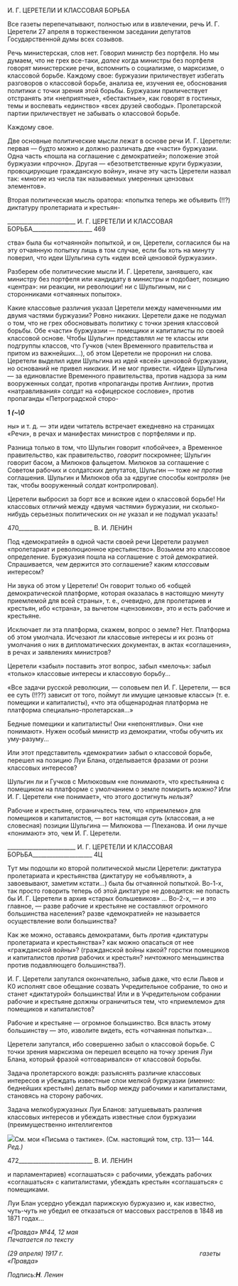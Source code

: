 И. Г. ЦЕРЕТЕЛИ И КЛАССОВАЯ БОРЬБА

Все газеты перепечатывают, полностью или в извлечении, речь И. Г. Церетели 27 апреля в торжественном заседании депутатов Государственной думы всех созывов.

Речь министерская, слов нет. Говорил министр без портфеля. Но мы думаем, что не грех все-таки, _далее_ когда министры без портфеля говорят министерские речи, вспом­нить о социализме, о марксизме, о классовой борьбе. Каждому свое: буржуазии прили­чествует избегать разговоров о классовой борьбе, анализа ее, изучения ее, обоснования политики с точки зрения этой борьбы. Буржуазии приличествует отстранять эти «не­приятные», «бестактные», как говорят в гостиных, темы и воспевать «единство» «всех друзей свободы». Пролетарской партии приличествует не забывать о классовой борьбе.

Каждому свое.

Две основные политические мысли лежат в основе речи И. Г. Церетели: первая — будто можно и должно различать две «части» буржуазии. Одна часть «пошла на согла­шение с демократией»; положение этой буржуазии «прочно». Другая — «безответст­венные круги буржуазии, провоцирующие гражданскую войну», иначе эту часть Цере­тели назвал так: «многие из числа так называемых умеренных цензовых элементов».

Вторая политическая мысль оратора: «попытка теперь же объявить (!!?) диктатуру пролетариата и крестьян-

  

________________________ И. Г. ЦЕРЕТЕЛИ И КЛАССОВАЯ БОРЬБА_____________________ 469

ства» была бы «отчаянной» попыткой, и он, Церетели, согласился бы на эту отчаянную попытку лишь в том случае, если бы хоть на минуту поверил, что идеи Шульгина суть «идеи всей цензовой буржуазии».

Разберем обе политические мысли И. Г. Церетели, занявшего, как министру без портфеля или кандидату в министры и подобает, позицию «центра»: ни реакции, ни ре­волюции! ни с Шульгиным, ни с сторонниками «отчаянных попыток».

Какие классовые различия указал Церетели между намеченными им двумя частями буржуазии? Ровно никаких. Церетели даже не подумал о том, что не грех обосновывать политику с точки зрения классовой борьбы. Обе «части» буржуазии — помещики и ка­питалисты по своей классовой основе. Чтобы Шульгин представлял _не_ те классы или подгруппы классов, что Гучков (член Временного правительства и притом из важней­ших...), об этом Церетели не проронил ни слова. Церетели выделил идеи Шульгина из идей «всей» цензовой буржуазии, но оснований не привел _никаких._ И не мог привести. «Идеи» Шульгина — за единовластие Временного правительства, против надзора за ним вооруженных солдат, против «пропаганды против Англии», против «натравлива­ния» солдат на «офицерское сословие», против пропаганды «Петроградской сторо-

**1 _(~\0_**

ны» и т. д. — эти идеи читатель встречает ежедневно на страницах «Речи», в речах и манифестах министров с портфелями и пр.

Разница только в том, что Шульгин говорит «побойчее», а Временное правительст­во, как правительство, _говорит_ поскромнее; Шульгин говорит басом, а Милюков фаль­цетом. Милюков за соглашение с Советом рабочих и солдатских депутатов, Шульгин — тоже _не против_ соглашения. Шульгин и Милюков оба за «другие способы контроля» (не так, чтобы вооруженный солдат контролировал).

Церетели выбросил за борт все и всякие идеи о классовой борьбе! Ни классовых от­личий между «двумя частями» буржуазии, ни сколько-нибудь серьезных политических он _не_ указал и не подумал указать!

  

470__________________________ В. И. ЛЕНИН

Под «демократией» в одной части своей речи Церетели разумел «пролетариат и ре­волюционное крестьянство». Возьмем это классовое определение. Буржуазия пошла на соглашение с этой демократией. Спрашивается, _чем_ держится это соглашение? каким _классовым_ интересом?

Ни звука об этом у Церетели! Он говорит только об «общей демократической плат­форме, которая оказалась в настоящую минуту приемлемой для всей страны», т. е., очевидно, для пролетариев и крестьян, ибо «страна», за вычетом «цензовиков», это и есть рабочие и крестьяне.

Исключает ли эта платформа, скажем, вопрос о земле? Нет. Платформа об этом умолчала. Исчезают ли классовые интересы и их рознь от умолчания о них в диплома­тических документах, в актах «соглашения», в речах и заявлениях министров?

Церетели «забыл» поставить этот вопрос, забыл «мелочь»: забыл «только» классо­вые интересы и классовую борьбу...

«Все задачи русской революции, — соловьем пел И. Г. Церетели, — вся ее суть (!!??) зависит от того, поймут ли имущие цензовые классы» (т. е. помещики и капита­листы), «что эта общенародная платформа не платформа специально-пролетарская...»

Бедные помещики и капиталисты! Они «непонятливы». Они «не понимают». Нужен особый министр из демократии, чтобы обучить их уму-разуму...

Или этот представитель «демократии» забыл о классовой борьбе, перешел на пози­цию Луи Блана, отделывается фразами от розни классовых интересов?

Шульгин ли и Гучков с Милюковым «не понимают», что крестьянина с помещиком на платформе с умолчанием о земле помирить _можно?_ Или И. Г. Церетели «не пони­мает», что этого достигнуть _нельзя?_

Рабочие и крестьяне, ограничьтесь тем, что «приемлемо» для помещиков и капита­листов, — вот настоящая _суть_ (классовая, а не словесная) позиции Шульгина — Ми­люкова — Плеханова. И они лучше «понимают» это, чем И. Г. Церетели.

  

________________________ И. Г. ЦЕРЕТЕЛИ И КЛАССОВАЯ БОРЬБА_____________________ 4Ц

Тут мы подошли ко второй политической мысли Церетели: диктатура пролетариата и крестьянства (диктатуру не «объявляют», а завоевывают, заметим кстати...) была бы отчаянной попыткой. Во-1-х, так просто говорить теперь об этой диктатуре не доводит­ся: не попасть бы И. Г. Церетели в архив «старых большевиков» ... Во-2-х, — и это главное, — разве рабочие и крестьяне не составляют огромного большинства населе­ния? разве «демократией» не называется осуществление воли большинства?

Как же можно, оставаясь демократами, быть _против_ «диктатуры пролетариата и крестьянства»? как можно опасаться от нее «гражданской войны»? (гражданской войны какой? горстки помещиков и капиталистов _против_ рабочих и крестьян? ничтожного меньшинства против подавляющего большинства?).

И. Г. Церетели запутался окончательно, забыв даже, что если Львов и К0 исполнят свое обещание созвать Учредительное собрание, то оно и станет «диктатурой» боль­шинства! Или и в Учредительном собрании рабочие и крестьяне должны ограничиться тем, что «приемлемо» для помещиков и капиталистов?

Рабочие и крестьяне — огромное большинство. Вся власть этому большинству — это, изволите видеть, есть «отчаянная попытка»...

Церетели запутался, ибо совершенно забыл о классовой борьбе. С точки зрения мар­ксизма он перешел всецело на точку зрения Луи Блана, который фразой «отговаривал­ся» от классовой борьбы.

Задача пролетарского вождя: разъяснять различие классовых интересов и убеждать известные слои мелкой буржуазии (именно: беднейших крестьян) делать выбор между рабочими и капиталистами, становясь на сторону рабочих.

Задача мелкобуржуазных Луи Бланов: затушевывать различия классовых интересов и убеждать известные слои буржуазии (преимущественно интеллигентов

![](file:///C:/Users/bot32/AppData/Local/Temp/msohtmlclip1/01/clip_image001.png)См. мои «Письма о тактике». (См. настоящий том, стр. 131— 144. _Ред.)_

  

472__________________________ В. И. ЛЕНИН

и парламентариев) «соглашаться» с рабочими, убеждать рабочих «соглашаться» с ка­питалистами, убеждать крестьян «соглашаться» с помещиками.

Луи Блан усердно убеждал парижскую буржуазию и, как известно, чуть-чуть не убе­дил ее отказаться от массовых расстрелов в 1848 ив 1871 годах...

_«Правда» №44, 12 мая                                                                     Печатается по тексту_

_(29 апреля) 1917 г.                                                                              газеты «Правда»_

_Подпись:__Η__. Ленин_
